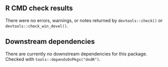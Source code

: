 ## R CMD check results

There were no errors, warnings, or notes returned by `devtools::check()` or `devtools::check_win_devel()`.

## Downstream dependencies

There are currently no downstream dependencies for this package. Checked with `tools::dependsOnPkgs("dndR")`.
